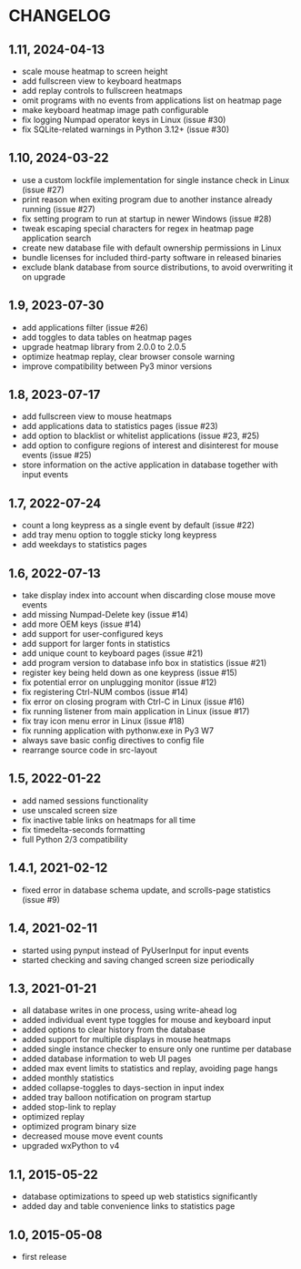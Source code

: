 CHANGELOG
=========

1.11, 2024-04-13
----------------
- scale mouse heatmap to screen height
- add fullscreen view to keyboard heatmaps
- add replay controls to fullscreen heatmaps
- omit programs with no events from applications list on heatmap page
- make keyboard heatmap image path configurable
- fix logging Numpad operator keys in Linux (issue #30)
- fix SQLite-related warnings in Python 3.12+ (issue #30)


1.10, 2024-03-22
----------------
- use a custom lockfile implementation for single instance check in Linux (issue #27)
- print reason when exiting program due to another instance already running (issue #27)
- fix setting program to run at startup in newer Windows (issue #28)
- tweak escaping special characters for regex in heatmap page application search
- create new database file with default ownership permissions in Linux
- bundle licenses for included third-party software in released binaries
- exclude blank database from source distributions, to avoid overwriting it on upgrade


1.9, 2023-07-30
---------------
- add applications filter (issue #26)
- add toggles to data tables on heatmap pages
- upgrade heatmap library from 2.0.0 to 2.0.5
- optimize heatmap replay, clear browser console warning
- improve compatibility between Py3 minor versions


1.8, 2023-07-17
---------------
- add fullscreen view to mouse heatmaps
- add applications data to statistics pages (issue #23)
- add option to blacklist or whitelist applications (issue #23, #25)
- add option to configure regions of interest and disinterest for mouse events (issue #25)
- store information on the active application in database together with input events


1.7, 2022-07-24
---------------
- count a long keypress as a single event by default (issue #22)
- add tray menu option to toggle sticky long keypress
- add weekdays to statistics pages


1.6, 2022-07-13
---------------
- take display index into account when discarding close mouse move events
- add missing Numpad-Delete key (issue #14)
- add more OEM keys (issue #14)
- add support for user-configured keys
- add support for larger fonts in statistics
- add unique count to keyboard pages (issue #21)
- add program version to database info box in statistics (issue #21)
- register key being held down as one keypress (issue #15)
- fix potential error on unplugging monitor (issue #12)
- fix registering Ctrl-NUM combos (issue #14)
- fix error on closing program with Ctrl-C in Linux (issue #16)
- fix running listener from main application in Linux (issue #17)
- fix tray icon menu error in Linux (issue #18)
- fix running application with pythonw.exe in Py3 W7
- always save basic config directives to config file
- rearrange source code in src-layout


1.5, 2022-01-22
---------------
- add named sessions functionality
- use unscaled screen size
- fix inactive table links on heatmaps for all time
- fix timedelta-seconds formatting
- full Python 2/3 compatibility


1.4.1, 2021-02-12
-----------------
- fixed error in database schema update, and scrolls-page statistics (issue #9)


1.4, 2021-02-11
---------------
- started using pynput instead of PyUserInput for input events
- started checking and saving changed screen size periodically


1.3, 2021-01-21
---------------
- all database writes in one process, using write-ahead log
- added individual event type toggles for mouse and keyboard input
- added options to clear history from the database
- added support for multiple displays in mouse heatmaps
- added single instance checker to ensure only one runtime per database
- added database information to web UI pages
- added max event limits to statistics and replay, avoiding page hangs
- added monthly statistics
- added collapse-toggles to days-section in input index
- added tray balloon notification on program startup
- added stop-link to replay
- optimized replay
- optimized program binary size
- decreased mouse move event counts
- upgraded wxPython to v4


1.1, 2015-05-22
---------------
- database optimizations to speed up web statistics significantly
- added day and table convenience links to statistics page


1.0, 2015-05-08
---------------
- first release
